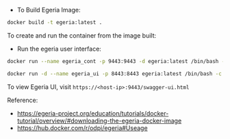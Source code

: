 * To Build Egeria Image: 
```bash
docker build -t egeria:latest .
```

To create and run the container from the image built: 

* Run the egeria user interface:
```bash
docker run --name egeria_cont -p 9443:9443 -d egeria:latest /bin/bash -c "java -jar /deployments/server/server-chassis-spring-*.jar"

docker run -d --name egeria_ui -p 8443:8443 egeria:latest /bin/bash -c "java -jar /deployments/user-interface/ui-chassis-spring-*.jar"
```

To view Egeria UI, visit `https://<host-ip>:9443/swagger-ui.html`

Reference:
- https://egeria-project.org/education/tutorials/docker-tutorial/overview/#downloading-the-egeria-docker-image
- https://hub.docker.com/r/odpi/egeria#Useage